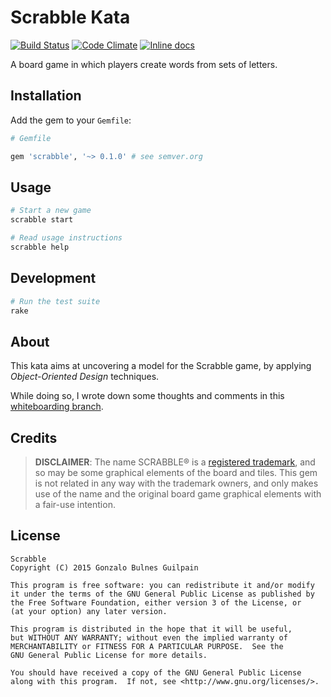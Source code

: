 Scrabble Kata
=============

[![Build Status](https://travis-ci.org/gonzalo-bulnes/kata-scrabble.svg?branch=master)](https://travis-ci.org/gonzalo-bulnes/kata-scrabble)
[![Code Climate](https://codeclimate.com/github/gonzalo-bulnes/kata-scrabble.svg)](https://codeclimate.com/github/gonzalo-bulnes/kata-scrabble)
[![Inline docs](http://inch-ci.org/github/gonzalo-bulnes/kata-scrabble.svg?branch=master)](http://inch-ci.org/github/gonzalo-bulnes/kata-scrabble)

A board game in which players create words from sets of letters.

Installation
------------

Add the gem to your `Gemfile`:

```ruby
# Gemfile

gem 'scrabble', '~> 0.1.0' # see semver.org
```

Usage
-----

```bash
# Start a new game
scrabble start

# Read usage instructions
scrabble help
```

Development
-----------

```bash
# Run the test suite
rake
```

About
-----

This kata aims at uncovering a model for the Scrabble game, by applying _Object-Oriented Design_ techniques.

While doing so, I wrote down some thoughts and comments in this [whiteboarding branch](https://github.com/gonzalo-bulnes/kata-scrabble/tree/spike-whiteboarding).

Credits
-------

> **DISCLAIMER**: The name SCRABBLE® is a [registered trademark](http://www.scrabble.com/), and so may be some graphical elements of the board and tiles. This gem is not related in any way with the trademark owners, and only makes use of the name and the original board game graphical elements with a fair-use intention.

License
-------

    Scrabble
    Copyright (C) 2015 Gonzalo Bulnes Guilpain

    This program is free software: you can redistribute it and/or modify
    it under the terms of the GNU General Public License as published by
    the Free Software Foundation, either version 3 of the License, or
    (at your option) any later version.

    This program is distributed in the hope that it will be useful,
    but WITHOUT ANY WARRANTY; without even the implied warranty of
    MERCHANTABILITY or FITNESS FOR A PARTICULAR PURPOSE.  See the
    GNU General Public License for more details.

    You should have received a copy of the GNU General Public License
    along with this program.  If not, see <http://www.gnu.org/licenses/>.
